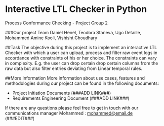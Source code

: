 # Interactive LTL Checker in Python

Process Conformance Checking - Project Group 2

###Our project Team
Daniel Henel, Teodora Staneva, Ugo Detaille, 
Mohammed Amine Kooli, 
Vishisht Choudhary

##Task
The objective during this project is to implement an interactive
LTL Checker with which a user can upload, process and filter raw event logs in accordance
with constraints of his or her choice. The constraints can vary in complexity. E.g. the user can drop certain
drop certain columns from the raw data but also filter entries deviating from Linear temporal rules. 

##More Information
More information about use cases, features and methodologies during our project can be found in the
following documents: 

* Project Initiation Documents (###ADD LINK###)
* Requirements Engineering Document (###ADD LINK###)


If there are any questions please feel free to get in touch with our communications manager
Mohammed : mohammed@email.de (###EDIT###)


